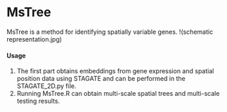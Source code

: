 # MsTree

MsTree is a method for identifying spatially variable genes.
!(schematic representation.jpg)

#### Usage
1. The first part obtains embeddings from gene expression and spatial position data using STAGATE and can be performed in the STAGATE_2D.py file.
2. Running MsTree.R can obtain multi-scale spatial trees and multi-scale testing results.
   
